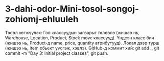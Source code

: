 # 3-dahi-odor-Mini-tosol-songoj-zohiomj-ehluuleh
Төсөл хөгжүүлэх:  Гол классуудын загварыг төлөвлө (жишээ нь, Warehouse, Location, Product, Stock move классууд).  Үндсэн класс бич (жишээ нь, Product-д name, price, quantity атрибутууд).  Локал дээр турш (жишээ нь, Item обьект үүсгэж, хэвлэ).  GitHub-д коммит хий: git add ., git commit -m "Day 3: Initial project classes", git push.
